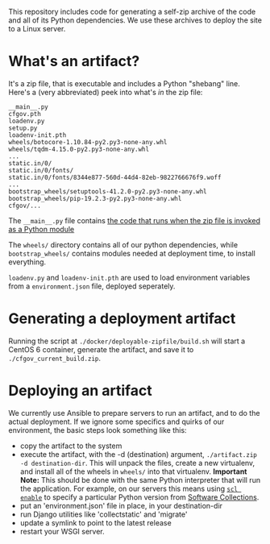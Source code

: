 This repository includes code for generating a self-zip archive
of the code and all of its Python dependencies. We use these
archives to deploy the site to a Linux server.

# What's an artifact?

It's a zip file, that is executable and includes a Python "shebang" line. Here's a
(very abbreviated) peek into what's *in* the zip file:

```
__main__.py
cfgov.pth
loadenv.py
setup.py
loadenv-init.pth
wheels/botocore-1.10.84-py2.py3-none-any.whl
wheels/tqdm-4.15.0-py2.py3-none-any.whl
...
static.in/0/
static.in/0/fonts/
static.in/0/fonts/8344e877-560d-44d4-82eb-9822766676f9.woff
...
bootstrap_wheels/setuptools-41.2.0-py2.py3-none-any.whl
bootstrap_wheels/pip-19.2.3-py2.py3-none-any.whl
cfgov/...
```

The `__main__.py` file contains [the code that runs when the zip file is invoked
as a Python module](https://github.com/cfpb/cfgov-refresh/blob/master/cfgov/deployable_zipfile/extract.py)

The `wheels/` directory contains all of our python dependencies, while
`bootstrap_wheels/` contains modules needed at deployment time, to install
everything.

`loadenv.py` and `loadenv-init.pth` are used to load environment variables from
a `environment.json` file, deployed seperately.

# Generating a deployment artifact

Running the script at `./docker/deployable-zipfile/build.sh` will start a CentOS 6
container, generate the artifact, and save it to `./cfgov_current_build.zip`.

# Deploying an artifact

We currently use Ansible to prepare servers to run an artifact, and to do the actual deployment.
If we ignore some specifics and quirks of our environment, the basic steps look something like this:

- copy the artifact to the system
- execute the artifact, with the -d (destination) argument, `./artifact.zip -d destination-dir`. This
will unpack the files, create a new virtualenv, and install all of the wheels in `wheels/` into that
virtualenv. **Important Note:** This should be done with the same Python interpreter that will run the
application. For example, on our servers this means using [`scl enable`](https://linux.die.net/man/1/scl)
to specify a particular Python version from 
[Software Collections](https://www.softwarecollections.org/en/scls/?search=python).
- put an 'environment.json' file in place, in your destination-dir
- run Django utilities like 'collectstatic' and 'migrate'
- update a symlink to point to the latest release
- restart your WSGI server.

